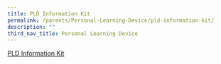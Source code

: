 ```yaml
---
title: PLD Information Kit
permalink: /parents/Personal-Learning-Device/pld-information-kit/
description: ""
third_nav_title: Personal Learning Device
---
```

[PLD Information Kit](/files/PLD%20Information%20Kit.pdf)